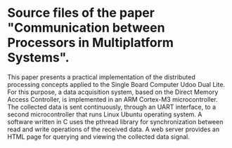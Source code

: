 # Source files of the paper "Communication between Processors in Multiplatform Systems".

This paper presents a practical implementation of the distributed processing concepts applied to the Single Board Computer Udoo Dual Lite. For this purpose, a data acquisition system, based on the Direct Memory Access Controller, is implemented in an ARM Cortex-M3 microcontroller. The collected data is sent continuously, through an UART interface, to a second microcontroller that runs Linux Ubuntu operating system. A software written in C uses the pthread library for synchronization between read and write operations of the received data. A web server provides an HTML page for querying and viewing the collected data signal.
